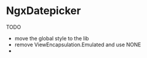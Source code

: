 # NgxDatepicker

TODO
- move the global style to the lib
- remove ViewEncapsulation.Emulated and use NONE
- 
